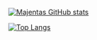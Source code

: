 
[![Majentas GitHub stats](https://github-readme-stats.vercel.app/api?username=majentas)](https://github.com/anuraghazra/github-readme-stats)


[![Top Langs](https://github-readme-stats.vercel.app/api/top-langs/?username=Majentas&layout=compact&theme=dark)](https://github.com/anuraghazra/github-readme-stats)

